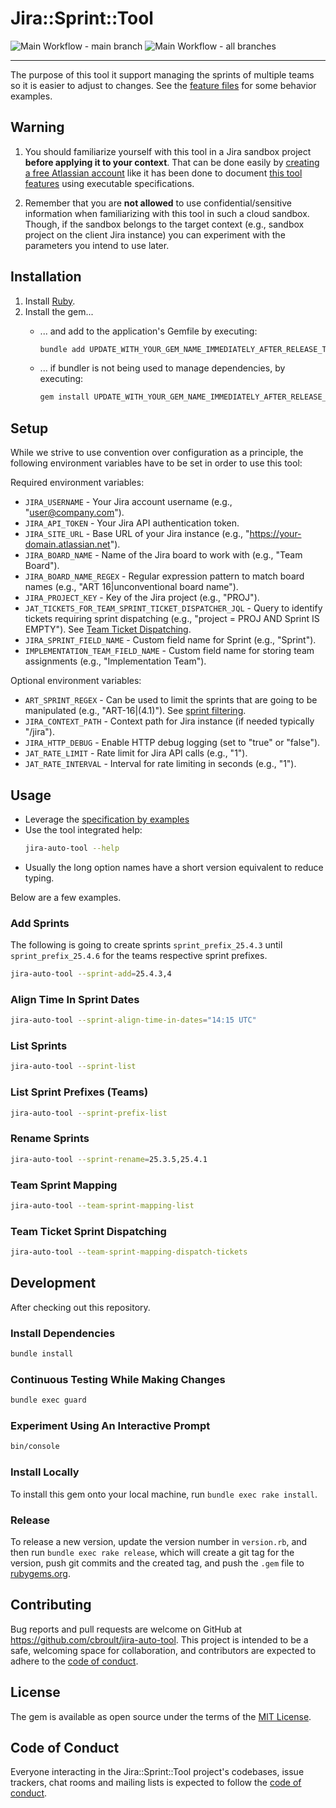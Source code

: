 # Jira::Sprint::Tool

![Main Workflow - main branch](https://github.com/cbroult/jira-auto-tool/actions/workflows/main.yml/badge.svg?branch=main&label=Ruby%20-%20main%20branch)
![Main Workflow - all branches](https://github.com/cbroult/jira-auto-tool/actions/workflows/main.yml/badge.svg?label=Ruby%20-%20all%20branches)

****
The purpose of this tool it support managing the sprints of multiple teams so it is easier to adjust to changes.
See the [feature files](./features) for some behavior examples.

## Warning

1. You should familiarize yourself with this tool in a Jira sandbox project **before applying it to your context**. 
That can be done easily by [creating a free Atlassian account](https://www.atlassian.com/software) 
like it has been done to document [this tool features](./features) using executable specifications.

1. Remember that you are **not allowed** to use confidential/sensitive information when familiarizing with this tool 
in such a cloud sandbox. Though, if the sandbox belongs to the target context 
(e.g., sandbox project on the client Jira instance) you can experiment with the parameters you intend to use later. 

## Installation

1. Install [Ruby](https://www.ruby-lang.org/en/downloads/).
1. Install the gem...
   * ... and add to the application's Gemfile by executing:

     ```bash
     bundle add UPDATE_WITH_YOUR_GEM_NAME_IMMEDIATELY_AFTER_RELEASE_TO_RUBYGEMS_ORG
     ```
     
   * ... if bundler is not being used to manage dependencies, by executing:
     
     ```bash
     gem install UPDATE_WITH_YOUR_GEM_NAME_IMMEDIATELY_AFTER_RELEASE_TO_RUBYGEMS_ORG
     ```

## Setup

While we strive to use convention over configuration as a principle, the following environment variables have to be set
in order to use this tool:

Required environment variables:

- `JIRA_USERNAME` - Your Jira account username (e.g., "user@company.com").
- `JIRA_API_TOKEN` - Your Jira API authentication token.
- `JIRA_SITE_URL` - Base URL of your Jira instance (e.g., "https://your-domain.atlassian.net").
- `JIRA_BOARD_NAME` - Name of the Jira board to work with (e.g., "Team Board").
- `JIRA_BOARD_NAME_REGEX` - Regular expression pattern to match board names (e.g., "ART 16|unconventional board name").
- `JIRA_PROJECT_KEY` - Key of the Jira project (e.g., "PROJ").
- `JAT_TICKETS_FOR_TEAM_SPRINT_TICKET_DISPATCHER_JQL` - Query to identify tickets requiring sprint dispatching 
(e.g., "project = PROJ AND Sprint IS EMPTY"). 
See [Team Ticket Dispatching](./features/assign_tickets_to_team_sprints.feature).
- `JIRA_SPRINT_FIELD_NAME` - Custom field name for Sprint (e.g., "Sprint").
- `IMPLEMENTATION_TEAM_FIELD_NAME` - Custom field name for storing team assignments (e.g., "Implementation Team").

Optional environment variables:

- `ART_SPRINT_REGEX` - Can be used to limit the sprints that are going to be manipulated (e.g., "ART-16|(4\.1)"). 
See [sprint filtering](./features/sprint_filtering.feature).
- `JIRA_CONTEXT_PATH` - Context path for Jira instance (if needed typically "/jira").
- `JIRA_HTTP_DEBUG` - Enable HTTP debug logging (set to "true" or "false").
- `JAT_RATE_LIMIT` - Rate limit for Jira API calls (e.g., "1").
- `JAT_RATE_INTERVAL` - Interval for rate limiting in seconds (e.g., "1").

## Usage

* Leverage the [specification by examples](./features)
* Use the tool integrated help: 
  ```bash
  jira-auto-tool --help
  ```
* Usually the long option names have a short version equivalent to reduce typing.

Below are a few examples.

### Add Sprints

The following is going to create sprints `sprint_prefix_25.4.3` until `sprint_prefix_25.4.6` 
for the teams respective sprint prefixes. 
```bash
jira-auto-tool --sprint-add=25.4.3,4
```

### Align Time In Sprint Dates

````bash
jira-auto-tool --sprint-align-time-in-dates="14:15 UTC"
````

### List Sprints

```bash
jira-auto-tool --sprint-list
```

### List Sprint Prefixes (Teams)

```bash
jira-auto-tool --sprint-prefix-list
```

### Rename Sprints

```bash
jira-auto-tool --sprint-rename=25.3.5,25.4.1
```

### Team Sprint Mapping

```bash
jira-auto-tool --team-sprint-mapping-list
```

### Team Ticket Sprint Dispatching

```bash
jira-auto-tool --team-sprint-mapping-dispatch-tickets
```

## Development

After checking out this repository.

### Install Dependencies

```bash
bundle install
```

### Continuous Testing While Making Changes

```bash
bundle exec guard
```

### Experiment Using An Interactive Prompt

```bash
bin/console
```
 
### Install Locally

To install this gem onto your local machine, run `bundle exec rake install`.

### Release

To release a new version, update the version number in `version.rb`, and then run `bundle exec rake release`, which will create a git tag for the version, push git commits and the created tag, and push the `.gem` file to [rubygems.org](https://rubygems.org).

## Contributing

Bug reports and pull requests are welcome on GitHub at https://github.com/cbroult/jira-auto-tool. This project is intended to be a safe, welcoming space for collaboration, and contributors are expected to adhere to the [code of conduct](https://github.com/[USERNAME]/jira-auto-tool/blob/master/CODE_OF_CONDUCT.md).

## License

The gem is available as open source under the terms of the [MIT License](https://opensource.org/licenses/MIT).

## Code of Conduct

Everyone interacting in the Jira::Sprint::Tool project's codebases, issue trackers, chat rooms and mailing lists is expected to follow the [code of conduct](https://github.com/[USERNAME]/jira-auto-tool/blob/master/CODE_OF_CONDUCT.md).

